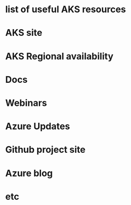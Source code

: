 # list of useful AKS resources
#	AKS site
# AKS Regional availability
# Docs
# Webinars
# Azure Updates
# Github project site
# Azure blog
# etc
